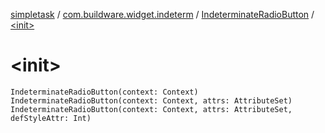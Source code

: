 [simpletask](../../index.md) / [com.buildware.widget.indeterm](../index.md) / [IndeterminateRadioButton](index.md) / [&lt;init&gt;](.)

# &lt;init&gt;

`IndeterminateRadioButton(context: Context)`
`IndeterminateRadioButton(context: Context, attrs: AttributeSet)`
`IndeterminateRadioButton(context: Context, attrs: AttributeSet, defStyleAttr: Int)`